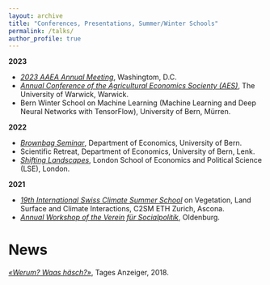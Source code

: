 ```yaml
---
layout: archive
title: "Conferences, Presentations, Summer/Winter Schools"
permalink: /talks/
author_profile: true
---
```


**2023**
  *  *<a href="https://www.aaea.org/meetings/2023-aaea-annual-meeting"> 2023 AAEA Annual Meeting</a>*, Washingtom, D.C.
  *  *<a href="https://www.aes.ac.uk/annual-conference"> Annual Conference of the Agricultural Economics Socienty (AES)</a>*, The University of Warwick, Warwick.
  *  Bern Winter School on Machine Learning (Machine Learning and Deep Neural Networks with TensorFlow), University of Bern, Mürren.

**2022**
  *  *<a href="https://www.vwi.unibe.ch/forschung/brown_bag_seminar/index_ger.html"> Brownbag Seminar</a>*, Department of Economics, University of Bern.
  *  Scientific Retreat, Department of Economics, University of Bern, Lenk.
  *  *<a href="https://www.lse.ac.uk/geography-and-environment/events/shifting-landscapes/shifting-landscapes">Shifting Landscapes</a>*, London School of Economics and Political Science (LSE), London.

**2021**
  * *<a href="https://c2sm.ethz.ch/education/2021-summer-school.html">19th International Swiss Climate Summer School</a>* on Vegetation, Land Surface and Climate Interactions, C2SM ETH Zurich, Ascona.
  * *<a href="h[ttps://www.socialpolitik.de/de/termin/jahrestagung-2022](http://www.auroe.info/nachwuchs.php?tab=wshop)">Annual Workshop of the Verein für Socialpolitik</a>*, Oldenburg.


# News

*<a href="https://www.tagesanzeiger.ch/werum-waas-haesch-wie-migranten-schwiizertueuetsch-lernen-705426279405
">«Werum? Waas häsch?»</a>*, Tages Anzeiger, 2018.
